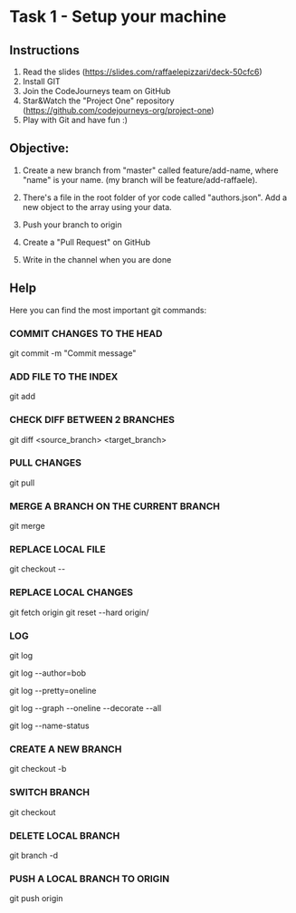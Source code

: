 # Task 1 - Setup your machine

## Instructions
1) Read the slides (https://slides.com/raffaelepizzari/deck-50cfc6)
2) Install GIT
3) Join the CodeJourneys team on GitHub
4) Star&Watch the "Project One" repository (https://github.com/codejourneys-org/project-one) 
5) Play with Git and have fun :)

## Objective:

1) Create a new branch from "master" called feature/add-name, where "name" is your name.
(my branch will be feature/add-raffaele).

2) There's a file in the root folder of yor code called "authors.json".
Add a new object to the array using your data.

3) Push your branch to origin

4) Create a "Pull Request" on GitHub

5) Write in the channel when you are done


## Help

Here you can find the most important git commands: 

### COMMIT CHANGES TO THE HEAD
git commit -m "Commit message"

### ADD FILE TO THE INDEX
git add <filename>

### CHECK DIFF BETWEEN 2 BRANCHES
git diff <source_branch> <target_branch>

### PULL CHANGES
git pull

### MERGE A BRANCH ON THE CURRENT BRANCH
git merge <branch name>

### REPLACE LOCAL FILE
git checkout -- <filename>

### REPLACE LOCAL CHANGES
git fetch origin
git reset --hard origin/<branch name>


### LOG
git log

git log --author=bob

git log --pretty=oneline

git log --graph --oneline --decorate --all

git log --name-status

### CREATE A NEW BRANCH
git checkout -b <branch name>

### SWITCH BRANCH
git checkout <branch name>

### DELETE LOCAL BRANCH
git branch -d <branch name>

### PUSH A LOCAL BRANCH TO ORIGIN
git push origin <branch name>